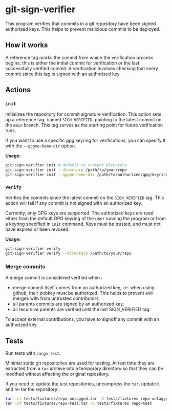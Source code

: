 # git-sign-verifier

This program verifies that commits in a git repository have been signed authorized keys. This helps to prevent malicious commits to be deployed.

## How it works

A reference tag marks the commit from which the verification process begins; this is either the initial commit for verification or the last successfully verified commit. A verification involves checking that every commit since this tag is signed with an authorized key.

## Actions

### `init`

Initializes the repository for commit signature verification. This action sets up a reference tag, named `SIGN_VERIFIED`, pointing to the latest commit on the `main` branch. This tag serves as the starting point for future verification runs.

If you want to use a specific gpg keyring for verifications, you can specify it with the `--gpgme-home-dir` option.

**Usage:**

```bash
git-sign-verifier init # default to current directory
git-sign-verifier init --directory /path/to/your/repo
git-sign-verifier init --gpgme-home-dir /path/to/authorized/gpg/keyring # default to ~/.gnupg
```

### `verify`

Verifies the commits since the latest commit on the `SIGN_VERIFIED` tag. This action will fail if any commit is not signed with an authorized key.

Currently, only GPG keys are supported. The authorized keys are read either from the default GPG keyring of the user running the program or from a keyring specified in `init` command. Keys must be trusted, and must not have expired or been revoked.


**Usage:**

```bash
git-sign-verifier verify
git-sign-verifier verify --directory /path/to/your/repo
```

### Merge commits

A merge commit is considered verified when :
- merge commit itself comes from an authorized key, i.e. when using github, their pubkey must be authorized. This helps to prevent evil merges with from untrusted contributors.
- all parents commits are signed by an authorized key.
- all recursive parents are verified until the last SIGN_VERIFIED tag.

To accept external contributions, you have to signoff any commit with an authorized key.

## Tests

Run tests with `cargo test`.

Minimal static git repositories are used for testing. At test time they are extracted from a `tar` archive into a temporary directory so that they can be modified without affecting the original repository.

If you need to update the test repositories, uncompress the `tar`, update it and re-tar the repository::

```bash
tar -cf tests/fixtures/repo-untagged.tar -C tests/fixtures repo-untagged
tar -cf tests/fixtures/repo-test.tar -C tests/fixtures repo-test
```
